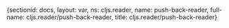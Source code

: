 {sectionid: docs, layout: var, ns: cljs.reader, name: push-back-reader, full-name: cljs.reader/push-back-reader,
  title: cljs.reader/push-back-reader}
